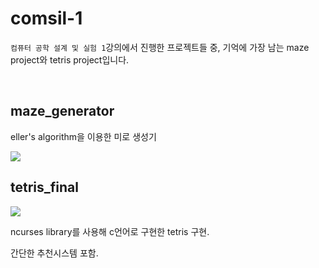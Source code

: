 # comsil-1

`컴퓨터 공학 설계 및 실험 1`강의에서 진행한 프로젝트들 중, 기억에 가장 남는 maze project와 tetris project입니다.

<br>

## maze_generator

eller's algorithm을 이용한 미로 생성기

<img src="https://user-images.githubusercontent.com/89072013/210089590-5cfd3ec4-ffcf-4c2b-a273-e2d2bbbf5354.png">


<br>


## tetris_final

<img src="https://user-images.githubusercontent.com/89072013/210089802-bb25dceb-db0c-48c0-8001-bfece1b4a349.png">

ncurses library를 사용해 c언어로 구현한 tetris 구현. 

간단한 추천시스템 포함.